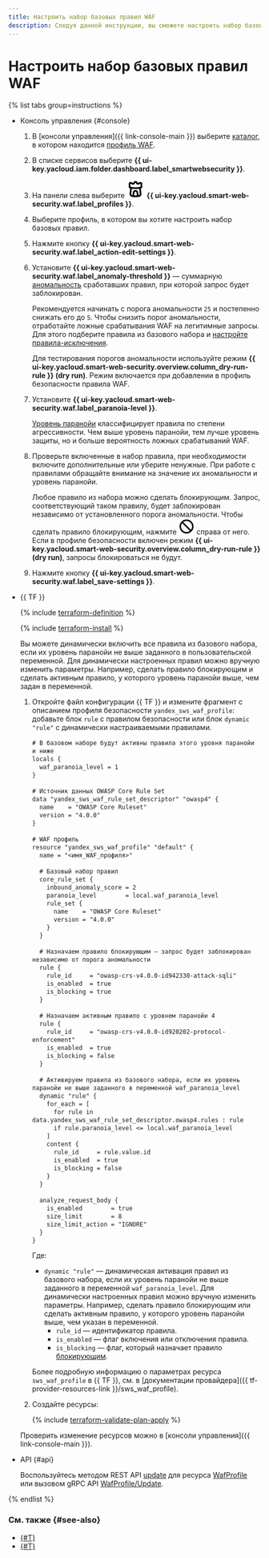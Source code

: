 ```yaml
---
title: Настроить набор базовых правил WAF
description: Следуя данной инструкции, вы сможете настроить набор базовых правил для профиля WAF.
---
```


# Настроить набор базовых правил WAF

{% list tabs group=instructions %}

- Консоль управления {#console}

  1. В [консоли управления]({{ link-console-main }}) выберите [каталог](../../resource-manager/concepts/resources-hierarchy.md#folder), в котором находится [профиль WAF](../concepts/waf.md).
  1. В списке сервисов выберите **{{ ui-key.yacloud.iam.folder.dashboard.label_smartwebsecurity }}**.
  1. На панели слева выберите ![image](../../_assets/smartwebsecurity/waf.svg) **{{ ui-key.yacloud.smart-web-security.waf.label_profiles }}**.
  1. Выберите профиль, в котором вы хотите настроить набор базовых правил.
  1. Нажмите кнопку **{{ ui-key.yacloud.smart-web-security.waf.label_action-edit-settings }}**.
  1. Установите **{{ ui-key.yacloud.smart-web-security.waf.label_anomaly-threshold }}** — суммарную [аномальность](../concepts/waf.md#anomaly) сработавших правил, при которой запрос будет заблокирован.

      Рекомендуется начинать с порога аномальности `25` и постепенно снижать его до `5`. Чтобы снизить порог аномальности, отработайте ложные срабатывания WAF на легитимные запросы. Для этого подберите правила из базового набора и [настройте правила-исключения](exclusion-rule-add.md). 
      
      Для тестирования порогов аномальности используйте режим **{{ ui-key.yacloud.smart-web-security.overview.column_dry-run-rule }} (dry run)**. Режим включается при добавлении в профиль безопасности правила WAF.

  1. Установите **{{ ui-key.yacloud.smart-web-security.waf.label_paranoia-level }}**.

      [Уровень паранойи](../concepts/waf.md#paranoia) классифицирует правила по степени агрессивности. Чем выше уровень паранойи, тем лучше уровень защиты, но и больше вероятность ложных срабатываний WAF. 
  1. Проверьте включенные в набор правила, при необходимости включите дополнительные или уберите ненужные. При работе с правилами обращайте внимание на значение их аномальности и уровень паранойи. 

      Любое правило из набора можно сделать блокирующим. Запрос, соответствующий таком правилу, будет заблокирован независимо от установленного порога аномальности. Чтобы сделать правило блокирующим, нажмите ![image](../../_assets/console-icons/ban.svg) справа от него. Если в профиле безопасности включен режим **{{ ui-key.yacloud.smart-web-security.overview.column_dry-run-rule }} (dry run)**, запросы блокироваться не будут.
  1. Нажмите кнопку **{{ ui-key.yacloud.smart-web-security.waf.label_save-settings }}**.

- {{ TF }}

  {% include [terraform-definition](../../_tutorials/_tutorials_includes/terraform-definition.md) %}

  {% include [terraform-install](../../_includes/terraform-install.md) %}

  Вы можете динамически включить все правила из базового набора, если их уровень паранойи не выше заданного в пользовательской переменной. Для динамически настроенных правил можно вручную изменить параметры. Например, сделать правило блокирующим и сделать активным правило, у которого уровень паранойи выше, чем задан в переменной.

  1. Откройте файл конфигурации {{ TF }} и измените фрагмент с описанием профиля безопасности `yandex_sws_waf_profile`: добавьте блок `rule` c правилом безопасности или блок `dynamic "rule"` с динамически настраиваемыми правилами.

      ```hcl
      # В базовом наборе будут активны правила этого уровня паранойи и ниже
      locals {
        waf_paranoia_level = 1
      }

      # Источник данных OWASP Core Rule Set
      data "yandex_sws_waf_rule_set_descriptor" "owasp4" {
        name    = "OWASP Core Ruleset"
        version = "4.0.0"
      }

      # WAF профиль
      resource "yandex_sws_waf_profile" "default" {
        name = "<имя_WAF_профиля>"

        # Базовый набор правил
        core_rule_set {
          inbound_anomaly_score = 2
          paranoia_level        = local.waf_paranoia_level
          rule_set {
            name    = "OWASP Core Ruleset"
            version = "4.0.0"
          }
        }

        # Назначаем правило блокирующим — запрос будет заблокирован независимо от порога аномальности
        rule {
          rule_id     = "owasp-crs-v4.0.0-id942330-attack-sqli"
          is_enabled  = true
          is_blocking = true
        }

        # Назначаем активным правило с уровнем паранойи 4
        rule {
          rule_id     = "owasp-crs-v4.0.0-id920202-protocol-enforcement"
          is_enabled  = true
          is_blocking = false
        }

        # Активируем правила из базового набора, если их уровень паранойи не выше заданного в переменной waf_paranoia_level
        dynamic "rule" {
          for_each = [
            for rule in data.yandex_sws_waf_rule_set_descriptor.owasp4.rules : rule
            if rule.paranoia_level <= local.waf_paranoia_level
          ]
          content {
            rule_id     = rule.value.id
            is_enabled  = true
            is_blocking = false
          }
        }

        analyze_request_body {
          is_enabled        = true
          size_limit        = 8
          size_limit_action = "IGNORE"
        }
      }
      ```

      Где:
      * `dynamic "rule"` — динамическая активация правил из базового набора, если их уровень паранойи не выше заданного в переменной `waf_paranoia_level`. Для динамически настроенных правил можно вручную изменить параметры. Например, сделать правило блокирующим или сделать активным правило, у которого уровень паранойи выше, чем указан в переменной.
         * `rule_id` — идентификатор правила.
         * `is_enabled` — флаг включения или отключения правила.
         * `is_blocking` — флаг, который назначает правило [блокирующим](../concepts/waf.md#anomaly).

      Более подробную информацию о параметрах ресурса `sws_waf_profile` в {{ TF }}, см. в [документации провайдера]({{ tf-provider-resources-link }}/sws_waf_profile).

  1. Создайте ресурсы:

      {% include [terraform-validate-plan-apply](../../_tutorials/_tutorials_includes/terraform-validate-plan-apply.md) %}

  Проверить изменение ресурсов можно в [консоли управления]({{ link-console-main }}).

- API {#api}

  Воспользуйтесь методом REST API [update](../waf/api-ref/WafProfile/update.md) для ресурса [WafProfile](../waf/api-ref/WafProfile/) или вызовом gRPC API [WafProfile/Update](../waf/api-ref/grpc/WafProfile/update.md).

{% endlist %}


### См. также {#see-also}

* [{#T}](exclusion-rule-add.md)
* [{#T}](rule-add.md)
